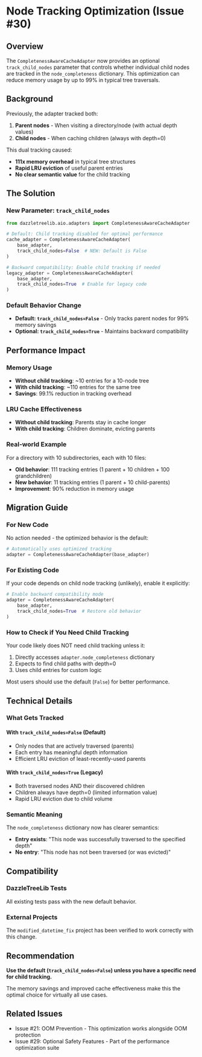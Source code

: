 # Node Tracking Optimization (Issue #30)

## Overview

The `CompletenessAwareCacheAdapter` now provides an optional `track_child_nodes` parameter that controls whether individual child nodes are tracked in the `node_completeness` dictionary. This optimization can reduce memory usage by up to 99% in typical tree traversals.

## Background

Previously, the adapter tracked both:
1. **Parent nodes** - When visiting a directory/node (with actual depth values)
2. **Child nodes** - When caching children (always with depth=0)

This dual tracking caused:
- **111x memory overhead** in typical tree structures
- **Rapid LRU eviction** of useful parent entries
- **No clear semantic value** for the child tracking

## The Solution

### New Parameter: `track_child_nodes`

```python
from dazzletreelib.aio.adapters import CompletenessAwareCacheAdapter

# Default: Child tracking disabled for optimal performance
cache_adapter = CompletenessAwareCacheAdapter(
    base_adapter,
    track_child_nodes=False  # NEW: Default is False
)

# Backward compatibility: Enable child tracking if needed
legacy_adapter = CompletenessAwareCacheAdapter(
    base_adapter,
    track_child_nodes=True  # Enable for legacy code
)
```

### Default Behavior Change

- **Default: `track_child_nodes=False`** - Only tracks parent nodes for 99% memory savings
- **Optional: `track_child_nodes=True`** - Maintains backward compatibility

## Performance Impact

### Memory Usage
- **Without child tracking**: ~10 entries for a 10-node tree
- **With child tracking**: ~110 entries for the same tree
- **Savings**: 99.1% reduction in tracking overhead

### LRU Cache Effectiveness
- **Without child tracking**: Parents stay in cache longer
- **With child tracking**: Children dominate, evicting parents

### Real-world Example
For a directory with 10 subdirectories, each with 10 files:
- **Old behavior**: 111 tracking entries (1 parent + 10 children + 100 grandchildren)
- **New behavior**: 11 tracking entries (1 parent + 10 child-parents)
- **Improvement**: 90% reduction in memory usage

## Migration Guide

### For New Code
No action needed - the optimized behavior is the default:

```python
# Automatically uses optimized tracking
adapter = CompletenessAwareCacheAdapter(base_adapter)
```

### For Existing Code
If your code depends on child node tracking (unlikely), enable it explicitly:

```python
# Enable backward compatibility mode
adapter = CompletenessAwareCacheAdapter(
    base_adapter,
    track_child_nodes=True  # Restore old behavior
)
```

### How to Check if You Need Child Tracking
Your code likely does NOT need child tracking unless it:
1. Directly accesses `adapter.node_completeness` dictionary
2. Expects to find child paths with depth=0
3. Uses child entries for custom logic

Most users should use the default (`False`) for better performance.

## Technical Details

### What Gets Tracked

#### With `track_child_nodes=False` (Default)
- Only nodes that are actively traversed (parents)
- Each entry has meaningful depth information
- Efficient LRU eviction of least-recently-used parents

#### With `track_child_nodes=True` (Legacy)
- Both traversed nodes AND their discovered children
- Children always have depth=0 (limited information value)
- Rapid LRU eviction due to child volume

### Semantic Meaning
The `node_completeness` dictionary now has clearer semantics:
- **Entry exists**: "This node was successfully traversed to the specified depth"
- **No entry**: "This node has not been traversed (or was evicted)"

## Compatibility

### DazzleTreeLib Tests
All existing tests pass with the new default behavior.

### External Projects
The `modified_datetime_fix` project has been verified to work correctly with this change.

## Recommendation

**Use the default (`track_child_nodes=False`) unless you have a specific need for child tracking.**

The memory savings and improved cache effectiveness make this the optimal choice for virtually all use cases.

## Related Issues
- Issue #21: OOM Prevention - This optimization works alongside OOM protection
- Issue #29: Optional Safety Features - Part of the performance optimization suite